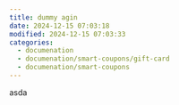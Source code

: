 ```yaml
---
title: dummy agin
date: 2024-12-15 07:03:18
modified: 2024-12-15 07:03:33
categories:
  - documenation
  - documenation/smart-coupons/gift-card
  - documenation/smart-coupons
---
```



<!-- wp:paragraph -->
<p>asda </p>
<!-- /wp:paragraph -->